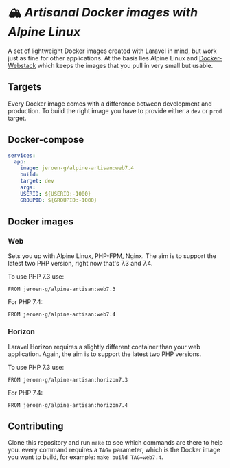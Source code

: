 # 🏔️ *Artisanal Docker images with Alpine Linux*
A set of lightweight Docker images created with Laravel in mind, but work just as fine for other applications.
At the basis lies Alpine Linux and [Docker-Webstack](https://github.com/eXistenZNL/Docker-Webstack) which keeps the images that you pull in very small but usable.

## Targets
Every Docker image comes with a difference between development and production. To build the right image you have to provide either a `dev` or `prod` target.

## Docker-compose
```yaml
services:
  app:
    image: jeroen-g/alpine-artisan:web7.4
    build:
    target: dev
    args:
    USERID: ${USERID:-1000}
    GROUPID: ${GROUPID:-1000}
```

## Docker images

### Web
Sets you up with Alpine Linux, PHP-FPM, Nginx. The aim is to support the latest two PHP version, right now that's 7.3 and 7.4.

To use PHP 7.3 use:
```
FROM jeroen-g/alpine-artisan:web7.3
```

For PHP 7.4:
```
FROM jeroen-g/alpine-artisan:web7.4
```

### Horizon
Laravel Horizon requires a slightly different container than your web application. Again, the aim is to support the latest two PHP versions.

To use PHP 7.3 use:
```
FROM jeroen-g/alpine-artisan:horizon7.3
```

For PHP 7.4:
```
FROM jeroen-g/alpine-artisan:horizon7.4
```

## Contributing
Clone this repository and run `make` to see which commands are there to help you. every command requires a `TAG=` parameter, which is the Docker image you want to build, for example: `make build TAG=web7.4`.
